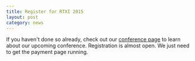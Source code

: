 ```yaml
---
title: Register for RTXI 2015
layout: post
category: news
---
```


If you haven't done so already, check out our [conference page](/conference/)
to learn about our upcoming conference. Registration is almost open. We just
need to get the payment page running.  
